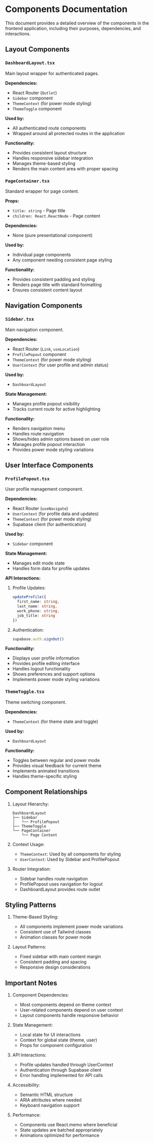 # Components Documentation

This document provides a detailed overview of the components in the frontend application, including their purposes, dependencies, and interactions.

## Layout Components

### `DashboardLayout.tsx`
Main layout wrapper for authenticated pages.

**Dependencies:**
- React Router (`Outlet`)
- `Sidebar` component
- `ThemeContext` (for power mode styling)
- `ThemeToggle` component

**Used by:**
- All authenticated route components
- Wrapped around all protected routes in the application

**Functionality:**
- Provides consistent layout structure
- Handles responsive sidebar integration
- Manages theme-based styling
- Renders the main content area with proper spacing

### `PageContainer.tsx`
Standard wrapper for page content.

**Props:**
- `title: string` - Page title
- `children: React.ReactNode` - Page content

**Dependencies:**
- None (pure presentational component)

**Used by:**
- Individual page components
- Any component needing consistent page styling

**Functionality:**
- Provides consistent padding and styling
- Renders page title with standard formatting
- Ensures consistent content layout

## Navigation Components

### `Sidebar.tsx`
Main navigation component.

**Dependencies:**
- React Router (`Link`, `useLocation`)
- `ProfilePopout` component
- `ThemeContext` (for power mode styling)
- `UserContext` (for user profile and admin status)

**Used by:**
- `DashboardLayout`

**State Management:**
- Manages profile popout visibility
- Tracks current route for active highlighting

**Functionality:**
- Renders navigation menu
- Handles route navigation
- Shows/hides admin options based on user role
- Manages profile popout interaction
- Provides power mode styling variations

## User Interface Components

### `ProfilePopout.tsx`
User profile management component.

**Dependencies:**
- React Router (`useNavigate`)
- `UserContext` (for profile data and updates)
- `ThemeContext` (for power mode styling)
- Supabase client (for authentication)

**Used by:**
- `Sidebar` component

**State Management:**
- Manages edit mode state
- Handles form data for profile updates

**API Interactions:**
1. Profile Updates:
   ```typescript
   updateProfile({
     first_name: string,
     last_name: string,
     work_phone: string,
     job_title: string
   })
   ```
2. Authentication:
   ```typescript
   supabase.auth.signOut()
   ```

**Functionality:**
- Displays user profile information
- Provides profile editing interface
- Handles logout functionality
- Shows preferences and support options
- Implements power mode styling variations

### `ThemeToggle.tsx`
Theme switching component.

**Dependencies:**
- `ThemeContext` (for theme state and toggle)

**Used by:**
- `DashboardLayout`

**Functionality:**
- Toggles between regular and power mode
- Provides visual feedback for current theme
- Implements animated transitions
- Handles theme-specific styling

## Component Relationships

1. Layout Hierarchy:
   ```
   DashboardLayout
   ├── Sidebar
   │   └── ProfilePopout
   ├── ThemeToggle
   └── PageContainer
       └── Page Content
   ```

2. Context Usage:
   - `ThemeContext`: Used by all components for styling
   - `UserContext`: Used by Sidebar and ProfilePopout

3. Router Integration:
   - Sidebar handles route navigation
   - ProfilePopout uses navigation for logout
   - DashboardLayout provides route outlet

## Styling Patterns

1. Theme-Based Styling:
   - All components implement power mode variations
   - Consistent use of Tailwind classes
   - Animation classes for power mode

2. Layout Patterns:
   - Fixed sidebar with main content margin
   - Consistent padding and spacing
   - Responsive design considerations

## Important Notes

1. Component Dependencies:
   - Most components depend on theme context
   - User-related components depend on user context
   - Layout components handle responsive behavior

2. State Management:
   - Local state for UI interactions
   - Context for global state (theme, user)
   - Props for component configuration

3. API Interactions:
   - Profile updates handled through UserContext
   - Authentication through Supabase client
   - Error handling implemented for API calls

4. Accessibility:
   - Semantic HTML structure
   - ARIA attributes where needed
   - Keyboard navigation support

5. Performance:
   - Components use React.memo where beneficial
   - State updates are batched appropriately
   - Animations optimized for performance 